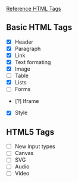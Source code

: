 [Reference HTML Tags](https://www.tutorialrepublic.com/html-tutorial/)

## Basic HTML Tags
- [x] Header
- [x] Paragraph
- [x] Link
- [x] Text formating
- [x] Image
- [ ] Table
- [x] Lists
- [ ] Forms
- [?] Iframe
- [x] Style

## HTML5 Tags
- [ ] New input types
- [ ] Canvas
- [ ] SVG
- [ ] Audio
- [ ] Video
